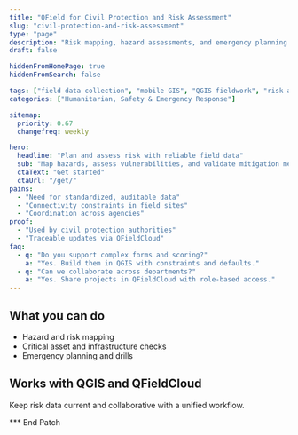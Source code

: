 ```yaml
---
title: "QField for Civil Protection and Risk Assessment"
slug: "civil-protection-and-risk-assessment"
type: "page"
description: "Risk mapping, hazard assessments, and emergency planning using mobile GIS and QGIS."
draft: false

hiddenFromHomePage: true
hiddenFromSearch: false

tags: ["field data collection", "mobile GIS", "QGIS fieldwork", "risk assessment", "civil protection", "hazard mapping"]
categories: ["Humanitarian, Safety & Emergency Response"]

sitemap:
  priority: 0.67
  changefreq: weekly

hero:
  headline: "Plan and assess risk with reliable field data"
  sub: "Map hazards, assess vulnerabilities, and validate mitigation measures—even offline."
  ctaText: "Get started"
  ctaUrl: "/get/"
pains:
  - "Need for standardized, auditable data"
  - "Connectivity constraints in field sites"
  - "Coordination across agencies"
proof:
  - "Used by civil protection authorities"
  - "Traceable updates via QFieldCloud"
faq:
  - q: "Do you support complex forms and scoring?"
    a: "Yes. Build them in QGIS with constraints and defaults."
  - q: "Can we collaborate across departments?"
    a: "Yes. Share projects in QFieldCloud with role-based access."
---
```


## What you can do
- Hazard and risk mapping  
- Critical asset and infrastructure checks  
- Emergency planning and drills

## Works with QGIS and QFieldCloud
Keep risk data current and collaborative with a unified workflow.

*** End Patch